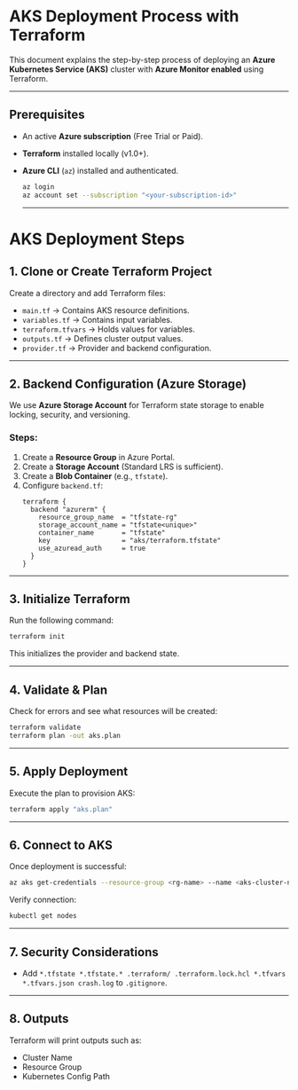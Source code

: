 # AKS Deployment Process with Terraform

This document explains the step-by-step process of deploying an **Azure Kubernetes Service (AKS)** cluster with **Azure Monitor enabled** using Terraform.  

---

## Prerequisites
- An active **Azure subscription** (Free Trial or Paid).  
- **Terraform** installed locally (v1.0+).  
- **Azure CLI** (`az`) installed and authenticated.  
  ```sh
  az login
  az account set --subscription "<your-subscription-id>"
  ```

  ---
  
# AKS Deployment Steps

## 1. Clone or Create Terraform Project
Create a directory and add Terraform files:
- `main.tf` → Contains AKS resource definitions.  
- `variables.tf` → Contains input variables.  
- `terraform.tfvars` → Holds values for variables.  
- `outputs.tf` → Defines cluster output values.  
- `provider.tf` → Provider and backend configuration.  

---

## 2. Backend Configuration (Azure Storage)
We use **Azure Storage Account** for Terraform state storage to enable locking, security, and versioning.  

### Steps:
1. Create a **Resource Group** in Azure Portal.  
2. Create a **Storage Account** (Standard LRS is sufficient).  
3. Create a **Blob Container** (e.g., `tfstate`).  
4. Configure `backend.tf`:  
   ```hcl
   terraform {
     backend "azurerm" {
       resource_group_name  = "tfstate-rg"
       storage_account_name = "tfstate<unique>"
       container_name       = "tfstate"
       key                  = "aks/terraform.tfstate"
       use_azuread_auth     = true
     }
   }
   ```

---

## 3. Initialize Terraform
Run the following command:
```sh
terraform init
```
This initializes the provider and backend state.

---

## 4. Validate & Plan
Check for errors and see what resources will be created:
```sh
terraform validate
terraform plan -out aks.plan
```

---

## 5. Apply Deployment
Execute the plan to provision AKS:
```sh
terraform apply "aks.plan"
```

---

## 6. Connect to AKS

Once deployment is successful:

```sh
az aks get-credentials --resource-group <rg-name> --name <aks-cluster-name>
```

Verify connection:

```sh
kubectl get nodes
```

---

## 7. Security Considerations

- Add
`*.tfstate
*.tfstate.*
.terraform/
.terraform.lock.hcl
*.tfvars
*.tfvars.json
crash.log`
to `.gitignore`.

 ---

## 8. Outputs

Terraform will print outputs such as:

- Cluster Name  
- Resource Group  
- Kubernetes Config Path  
